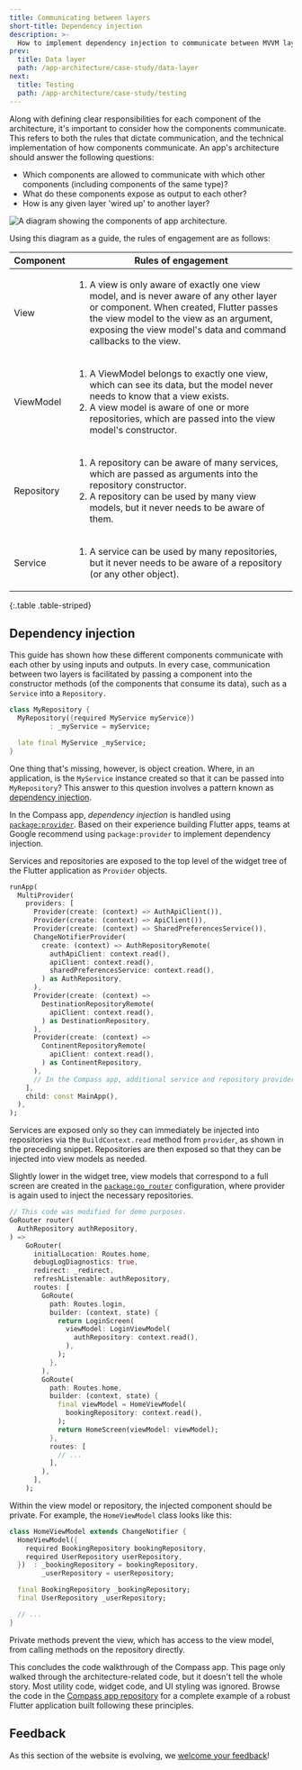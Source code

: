 ```yaml
---
title: Communicating between layers
short-title: Dependency injection
description: >-
  How to implement dependency injection to communicate between MVVM layers.
prev:
  title: Data layer
  path: /app-architecture/case-study/data-layer
next:
  title: Testing
  path: /app-architecture/case-study/testing
---
```


Along with defining clear responsibilities for each component of the architecture,
it's important to consider how the components communicate.
This refers to both the rules that dictate communication,
and the technical implementation of how components communicate.
An app's architecture should answer the following questions:

* Which components are allowed to communicate with which other components
  (including components of the same type)?
* What do these components expose as output to each other?
* How is any given layer 'wired up' to another layer?

![A diagram showing the components of app architecture.](/assets/images/docs/app-architecture/guide/feature-architecture-simplified.png)

Using this diagram as a guide, the rules of engagement are as follows:

| Component  | Rules of engagement                                                                                                                                                                                                                                               |
|------------|-------------------------------------------------------------------------------------------------------------------------------------------------------------------------------------------------------------------------------------------------------------------|
| View       | <ol><li> A view is only aware of exactly one view model, and is never aware of any other layer or component. When created, Flutter passes the view model to the view as an argument, exposing the view model's data and command callbacks to the view. </li></ul> |
| ViewModel  | <ol><li>A ViewModel belongs to exactly one view, which can see its data, but the model never needs to know that a view exists.</li><li>A view model is aware of one or more repositories, which are passed into the view model's constructor.</li></ul>           |
| Repository | <ol><li>A repository can be aware of many services, which are passed as arguments into the repository constructor.</li><li>A repository can be used by many view models, but it never needs to be aware of them.</li></ol>                                        |
| Service    | <ol><li>A service can be used by many repositories, but it never needs to be aware of a repository (or any other object).</li></ol>                                                                                                                               |

{:.table .table-striped}

## Dependency injection

This guide has shown how these different components communicate
with each other by using inputs and outputs.
In every case, communication between two layers is facilitated by passing
a component into the constructor methods (of the components that
consume its data), such as a `Service` into a `Repository.`

```dart
class MyRepository {
  MyRepository({required MyService myService})
          : _myService = myService;

  late final MyService _myService;
}
```

One thing that's missing, however, is object creation. Where,
in an application, is the `MyService` instance created so that it can be
passed into `MyRepository`?
This answer to this question involves a
pattern known as [dependency injection][].

In the Compass app, *dependency injection* is handled using
[`package:provider`][]. Based on their experience building Flutter apps,
teams at Google recommend using `package:provider` to implement
dependency injection.

Services and repositories are exposed to the top level of the widget tree of
the Flutter application as `Provider` objects.

```dart title=dependencies.dart
runApp(
  MultiProvider(
    providers: [
      Provider(create: (context) => AuthApiClient()),
      Provider(create: (context) => ApiClient()),
      Provider(create: (context) => SharedPreferencesService()),
      ChangeNotifierProvider(
        create: (context) => AuthRepositoryRemote(
          authApiClient: context.read(),
          apiClient: context.read(),
          sharedPreferencesService: context.read(),
        ) as AuthRepository,
      ),
      Provider(create: (context) =>
        DestinationRepositoryRemote(
          apiClient: context.read(),
        ) as DestinationRepository,
      ),
      Provider(create: (context) =>
        ContinentRepositoryRemote(
          apiClient: context.read(),
        ) as ContinentRepository,
      ),
      // In the Compass app, additional service and repository providers live here.
    ],
    child: const MainApp(),
  ),
);
```

Services are exposed only so they can immediately be
injected into repositories via the `BuildContext.read` method from `provider`,
as shown in the preceding snippet.
Repositories are then exposed so that they can be
injected into view models as needed.

Slightly lower in the widget tree, view models that correspond to
a full screen are created in the [`package:go_router`][] configuration,
where provider is again used to inject the necessary repositories.

```dart title=router.dart
// This code was modified for demo purposes.
GoRouter router(
  AuthRepository authRepository,
) =>
    GoRouter(
      initialLocation: Routes.home,
      debugLogDiagnostics: true,
      redirect: _redirect,
      refreshListenable: authRepository,
      routes: [
        GoRoute(
          path: Routes.login,
          builder: (context, state) {
            return LoginScreen(
              viewModel: LoginViewModel(
                authRepository: context.read(),
              ),
            );
          },
        ),
        GoRoute(
          path: Routes.home,
          builder: (context, state) {
            final viewModel = HomeViewModel(
              bookingRepository: context.read(),
            );
            return HomeScreen(viewModel: viewModel);
          },
          routes: [
            // ...
          ],
        ),
      ],
    );
```

Within the view model or repository, the injected component should be private.
For example, the `HomeViewModel` class looks like this:

```dart title=home_viewmodel.dart
class HomeViewModel extends ChangeNotifier {
  HomeViewModel({
    required BookingRepository bookingRepository,
    required UserRepository userRepository,
  })  : _bookingRepository = bookingRepository,
        _userRepository = userRepository;

  final BookingRepository _bookingRepository;
  final UserRepository _userRepository;

  // ...
}
```

Private methods prevent the view, which has access to the view model, from
calling methods on the repository directly.

This concludes the code walkthrough of the Compass app. This page only walked
through the architecture-related code, but it doesn't tell the whole story. Most
utility code, widget code, and UI styling was ignored. Browse the code in
the [Compass app repository][] for a complete
example of a robust Flutter application built following these principles.

[`package:provider`]: {{site.pub-pkg}}/provider
[`package:go_router`]: {{site.pub-pkg}}/go_router
[Compass app repository]: https://github.com/flutter/samples/tree/main/compass_app
[dependency injection]: https://en.wikipedia.org/wiki/Dependency_injection

## Feedback

As this section of the website is evolving,
we [welcome your feedback][]!

[welcome your feedback]: https://google.qualtrics.com/jfe/form/SV_4T0XuR9Ts29acw6?page="case-study/dependency-injection"
